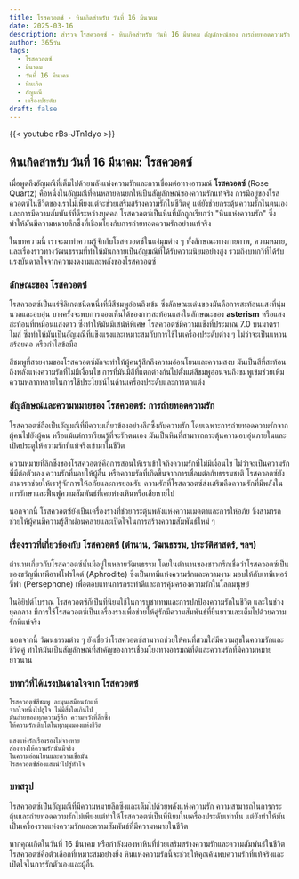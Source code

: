 ```yaml
---
title: โรสควอตซ์ - หินเกิดสำหรับ วันที่ 16 มีนาคม
date: 2025-03-16
description: สำรวจ โรสควอตซ์ - หินเกิดสำหรับ วันที่ 16 มีนาคม สัญลักษณ์ของ การถ่ายทอดความรัก มาเรียนรู้ความหมายลึกซึ้งของหินพิเศษนี้
author: 365วัน
tags:
  - โรสควอตซ์
  - มีนาคม
  - วันที่ 16 มีนาคม
  - หินเกิด
  - อัญมณี
  - เครื่องประดับ
draft: false
---
```


{{< youtube rBs-JTn1dyo >}}

## หินเกิดสำหรับ วันที่ 16 มีนาคม: โรสควอตซ์

เมื่อพูดถึงอัญมณีที่เต็มไปด้วยพลังแห่งความรักและการเชื่อมต่อทางอารมณ์ **โรสควอตซ์** (Rose Quartz) คือหนึ่งในอัญมณีที่คนหลายคนยกให้เป็นสัญลักษณ์ของความรักแท้จริง การมีอยู่ของโรสควอตซ์ในชีวิตของเราไม่เพียงแต่จะช่วยเสริมสร้างความรักในชีวิตคู่ แต่ยังช่วยกระตุ้นความรักในตนเองและการมีความสัมพันธ์ที่ดีระหว่างบุคคล โรสควอตซ์เป็นหินที่มักถูกเรียกว่า "หินแห่งความรัก" ซึ่งทำให้มันมีความหมายลึกซึ้งที่เชื่อมโยงกับการถ่ายทอดความรักอย่างแท้จริง

ในบทความนี้ เราจะมาทำความรู้จักกับโรสควอตซ์ในแง่มุมต่าง ๆ ทั้งลักษณะทางกายภาพ, ความหมาย, และเรื่องราวทางวัฒนธรรมที่ทำให้มันกลายเป็นอัญมณีที่ได้รับความนิยมอย่างสูง รวมถึงบทกวีที่ได้รับแรงบันดาลใจจากความงดงามและพลังของโรสควอตซ์

### ลักษณะของ โรสควอตซ์

โรสควอตซ์เป็นแร่ซิลิเกตชนิดหนึ่งที่มีสีชมพูอ่อนถึงเข้ม ซึ่งลักษณะเด่นของมันคือการสะท้อนแสงที่นุ่มนวลและอบอุ่น บางครั้งจะพบการมองเห็นได้ของการสะท้อนแสงในลักษณะของ **asterism** หรือแสงสะท้อนที่เหมือนแสงดาว ซึ่งทำให้มันมีเสน่ห์พิเศษ โรสควอตซ์มีความแข็งที่ประมาณ 7.0 บนมาตราโมส์ ซึ่งทำให้มันเป็นอัญมณีที่แข็งแรงและเหมาะสมกับการใช้ในเครื่องประดับต่าง ๆ ไม่ว่าจะเป็นแหวน สร้อยคอ หรือกำไลข้อมือ

สีชมพูที่สวยงามของโรสควอตซ์มักจะทำให้ผู้คนรู้สึกถึงความอ่อนโยนและความสงบ มันเป็นสีที่สะท้อนถึงพลังแห่งความรักที่ไม่มีเงื่อนไข การที่มันมีสีที่แตกต่างกันไปตั้งแต่สีชมพูอ่อนจนถึงชมพูเข้มช่วยเพิ่มความหลากหลายในการใช้ประโยชน์ในด้านเครื่องประดับและการตกแต่ง

### สัญลักษณ์และความหมายของ โรสควอตซ์: การถ่ายทอดความรัก

โรสควอตซ์ถือเป็นอัญมณีที่มีความเกี่ยวข้องอย่างลึกซึ้งกับความรัก โดยเฉพาะการถ่ายทอดความรักจากผู้คนไปยังผู้คน หรือแม้แต่การเรียนรู้ที่จะรักตนเอง มันเป็นหินที่สามารถกระตุ้นความอบอุ่นภายในและเปิดประตูให้ความรักที่แท้จริงเข้ามาในชีวิต

ความหมายที่ลึกซึ้งของโรสควอตซ์คือการสอนให้เราเข้าใจถึงความรักที่ไม่มีเงื่อนไข ไม่ว่าจะเป็นความรักที่มีต่อตัวเอง ความรักที่มอบให้ผู้อื่น หรือความรักที่เกิดขึ้นจากการเชื่อมต่อกับธรรมชาติ โรสควอตซ์ยังสามารถช่วยให้เรารู้จักการให้อภัยและการยอมรับ ความรักที่โรสควอตซ์ส่งเสริมคือความรักที่มีพลังในการรักษาและฟื้นฟูความสัมพันธ์ที่เคยห่างเหินหรือเสียหายไป

นอกจากนี้ โรสควอตซ์ยังเป็นเครื่องรางที่ช่วยกระตุ้นพลังแห่งความเมตตาและการให้อภัย ซึ่งสามารถช่วยให้ผู้คนมีความรู้สึกผ่อนคลายและเปิดใจในการสร้างความสัมพันธ์ใหม่ ๆ

### เรื่องราวที่เกี่ยวข้องกับ โรสควอตซ์ (ตำนาน, วัฒนธรรม, ประวัติศาสตร์, ฯลฯ)

ตำนานเกี่ยวกับโรสควอตซ์นั้นมีอยู่ในหลายวัฒนธรรม โดยในตำนานของชาวกรีกเชื่อว่าโรสควอตซ์เป็นของขวัญที่เทพีอาฟโฟรไดต์ (Aphrodite) ซึ่งเป็นเทพีแห่งความรักและความงาม มอบให้กับเทพีเพอร์ซี่ฟา (Persephone) เพื่อตอบแทนการกระทำดีและการคุ้มครองความรักในโลกมนุษย์

ในอียิปต์โบราณ โรสควอตซ์ก็เป็นที่นิยมใช้ในการบูชาเทพและการปกป้องความรักในชีวิต และในช่วงยุคกลาง มีการใช้โรสควอตซ์เป็นเครื่องรางเพื่อช่วยให้คู่รักมีความสัมพันธ์ที่ยืนยาวและเต็มไปด้วยความรักที่แท้จริง

นอกจากนี้ วัฒนธรรมต่าง ๆ ยังเชื่อว่าโรสควอตซ์สามารถช่วยให้คนที่สวมใส่มีความสุขในความรักและชีวิตคู่ ทำให้มันเป็นสัญลักษณ์ที่สำคัญของการเชื่อมโยงทางอารมณ์ที่ดีและความรักที่มีความหมายยาวนาน

### บทกวีที่ได้แรงบันดาลใจจาก โรสควอตซ์

```
โรสควอตซ์สีชมพู ละมุนเสมือนรักแท้
จากใจหนึ่งไปสู่ใจ ไม่มีสิ่งใดเกินไป
มันถ่ายทอดทุกความรู้สึก ความหวังที่ลึกซึ้ง
ให้ความรักเติบโตในทุกมุมมองแห่งชีวิต

แสงแห่งรักเรืองรองไม่จางหาย
ส่องทางให้ความรักนั้นมีจริง
ในความอ่อนโยนและความเชื่อมั่น
โรสควอตซ์ส่องแสงนำไปสู่หัวใจ
```

### บทสรุป

โรสควอตซ์เป็นอัญมณีที่มีความหมายลึกซึ้งและเต็มไปด้วยพลังแห่งความรัก ความสามารถในการกระตุ้นและถ่ายทอดความรักไม่เพียงแต่ทำให้โรสควอตซ์เป็นที่นิยมในเครื่องประดับเท่านั้น แต่ยังทำให้มันเป็นเครื่องรางแห่งความรักและความสัมพันธ์ที่มีความหมายในชีวิต

หากคุณเกิดในวันที่ 16 มีนาคม หรือกำลังมองหาหินที่ช่วยเสริมสร้างความรักและความสัมพันธ์ในชีวิต โรสควอตซ์คือตัวเลือกที่เหมาะสมอย่างยิ่ง หินแห่งความรักนี้จะช่วยให้คุณค้นพบความรักที่แท้จริงและเปิดใจในการรักตัวเองและผู้อื่น